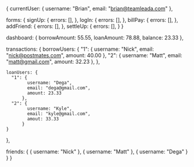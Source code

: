 {
  currentUser: {
    username: "Brian",
    email: "brian@teamleada.com"
  },

  forms: {
    signUp: {
      errors: [],
    },
    logIn: {
      errors: [],
    },
    billPay: {
      errors: [],
    },
    addFriend: {
      errors: [],
    },
    settleUp: {
      errors: [],
    }
  }

  dashboard: {
    borrowAmount: 55.55,
    loanAmount: 78.88,
    balance: 23.33
  },

  transactions: {
    borrowUsers: {
      "1": {
            username: "Nick",
            email: "nick@postmates.com",
            amount: 40.00
          },
      "2": {
            username: "Matt",
            email: "matt@gmail.com",
            amount: 32.23
          },
    },

  <!-- I'm not sure whether I need to add the keys "1", "2" or can I just return a
       pojo with a bunch of pojos in it?
  -->

    loanUsers: {
      "1": {
            username: "Dega",
            email: "dega@gmail.com",
            amount: 23.33
          },
      "2": {
            username: "Kyle",
            email: "kyle@gmail.com",
            amout: 33.33
          }
    }
  },

  friends: {
    {
      username: "Nick"
    },
    {
      username: "Matt"
    },
    {
      username: "Dega"
    }
  }
}
